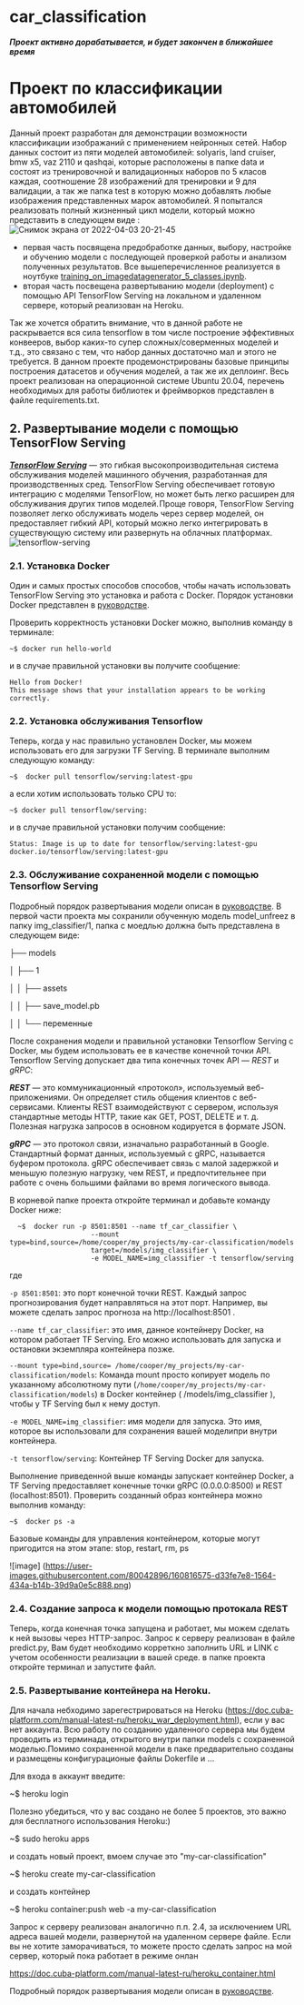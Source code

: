 # car_classification
***Проект активно дорабатывается, и будет закончен в ближайшее время***
# Проект по классификации автомобилей

Данный проект разработан для демонстрации возможности классификации изображаний с применением нейронных сетей. 
Набор данных состоит из  пяти  моделей автомобилей: solyaris, land cruiser, bmw x5, vaz 2110 и qashqai, которые расположены в папке data и состоят из тренировочной и валидационных наборов по 5 класов каждая, соотношение 28 изображений для тренировки и 9 для валидации, а так же папка test в которую можно добавлять любые изображения представленных марок автомобилей.
Я попытался реализовать полный жизненный цикл модели, который можно представить в следующем виде :
![Снимок экрана от 2022-04-03 20-21-45](https://user-images.githubusercontent.com/80042896/161440431-4c64d323-2567-4c00-9f32-fb68ecb31c75.png)

- первая часть посвящена предобработке данных, выбору, настройке и обучению модели с последующей проверкой работы и  анализом полученных результатов. Все вышеперечисленное реализуется в ноутбуке [training_on_imagedatagenerator_5_classes.ipynb](https://github.com/manzhura/car_classification/blob/main/training_on_imagedatagenerator_5_classes.ipynb).
- вторая часть посвещена развертыванию модели (deployment) с помощью API TensorFlow Serving на локальном и удаленном сервере, который реализован на Heroku.

Так же хочется обратить внимание, что в данной работе не раскрывается вся сила tensorflow в том числе построение эффективных конвееров, выбор каких-то супер сложных/соверменных  моделей и т.д., это связано с тем, что набор данных достаточно мал и этого не требуется. В данном проекте продемонстрированы базовые принципы построения датасетов и обучения моделей, а так же их деплоинг. Весь проект реализован на операционной системе Ubuntu 20.04, перечень необходимых для работы библиотек и фреймворков представлен в файле requirements.txt.

## 2. Развертывание модели с помощью TensorFlow Serving
[***TensorFlow Serving***](https://www.tensorflow.org/tfx/guide/serving) — это гибкая высокопроизводительная система обслуживания моделей машинного обучения, разработанная для производственных сред. TensorFlow Serving обеспечивает готовую интеграцию с моделями TensorFlow, но может быть легко расширен для обслуживания других типов моделей. Проще говоря, TensorFlow Serving позволяет легко обслуживать модель через сервер моделей, он предоставляет гибкий API, который можно легко интегрировать в существующую систему или развернуть на облачных платформах.
 ![tensorflow-serving](https://user-images.githubusercontent.com/80042896/161436971-a85dfe2e-5ce1-4c98-9d77-27973ca90fb8.png)

<!-- Развертывание модели мы будем осуществлять на Ubuntu 20.04 с помощью Docker, а после полученный контейнер интегируем на виртуальную машину Heroku -->

### 2.1. Установка Docker 

Один и самых простых способов способов, чтобы начать использовать TensorFlow Serving это установка и работа с Docker. 
Порядок установки Docker  представлен в [руководстве]( https://docs.docker.com/engine/install/ubuntu/).

Проверить корректность установки Docker можно, выполнив команду в терминале:

    ~$ docker run hello-world

и в случае правильной установки вы получите сообщение:

    Hello from Docker!
    This message shows that your installation appears to be working correctly.

### 2.2. Установка обслуживания Tensorflow

Теперь, когда у нас правильно установлен Docker, мы можем использовать его для загрузки TF Serving. 
В терминале выполним следующую команду:

    ~$  docker pull tensorflow/serving:latest-gpu
 
 а если хотим использовать только CPU то: 
 
    ~$ docker pull tensorflow/serving:
 
 и в случае правильной установки получим сообщение:

    Status: Image is up to date for tensorflow/serving:latest-gpu
    docker.io/tensorflow/serving:latest-gpu

### 2.3. Обслуживание сохраненной модели с помощью Tensorflow Serving
Подробный порядок развертывания модели описан в [руководстве](https://www.tensorflow.org/tfx/tutorials/serving/rest_simple).
В первой части проекта мы сохранили обученную модель model_unfreez в папку img_classifier/1, папка с моедлью должна быть представлена в следующем виде:

├── models

│ ├── 1 

│ │ ├── assets 

│ │ ├── save_model.pb 

│ │ └── переменные

После сохранения модели и правильной установки Tensorflow Serving с Docker, мы будем использовать ее в качестве конечной точки API.
Tensorflow Serving допускает два типа конечных точек API — *REST* и *gRPC*:

***REST*** — это коммуникационный «протокол», используемый веб-приложениями. Он определяет стиль общения клиентов с веб-сервисами. Клиенты REST взаимодействуют с сервером, используя стандартные методы HTTP, такие как GET, POST, DELETE и т. д. Полезная нагрузка запросов в основном кодируется в формате JSON.

***gRPC*** — это протокол связи, изначально разработанный в Google. Стандартный формат данных, используемый с gRPC, называется буфером протокола. 
gRPC обеспечивает связь с малой задержкой и меньшую полезную нагрузку, чем REST, и предпочтительнее при работе с очень большими файлами во время логического вывода. 

В корневой папке проекта откройте терминал и добавьте команду Docker ниже:

      ~$  docker run -p 8501:8501 --name tf_car_classifier \
                        --mount type=bind,source=/home/cooper/my_projects/my-car-classification/models
                        target=/models/img_classifier \
                        -e MODEL_NAME=img_classifier -t tensorflow/serving
                        
 где 
 
`-p 8501:8501`: это порт конечной точки REST. Каждый запрос прогнозирования будет направляться на этот порт. Например, вы можете сделать запрос прогноза на http://localhost:8501 .
 
`--name tf_car_classifier`: это имя, данное контейнеру Docker, на котором работает TF Serving. Его можно использовать для запуска и остановки экземпляра контейнера позже. 

`--mount type=bind,source= /home/cooper/my_projects/my-car-classification/models`: Команда mount просто копирует модель по указанному абсолютному пути (`/home/cooper/my_projects/my-car-classification/models`) в Docker контейнер ( /models/img_classifier ), чтобы у TF Serving был к нему доступ. 

`-e MODEL_NAME=img_classifier`: имя модели  для запуска. Это имя, которое вы использовали для сохранения вашей моделипри внутри контейнера.

`-t tensorflow/serving`: Контейнер TF Serving Docker для запуска.

Выполнение приведенной выше команды запускает контейнер Docker, а TF Serving предоставляет конечные точки gRPC (0.0.0.0:8500) и REST (localhost:8501).
Проверить созданный образ контейнера можно выполнив команду:
 
 `~$  docker ps -a`

Базовые команды для управления контейнером, которые могут пригодится на этом этапе: stop, restart, rm, ps

![image]
(https://user-images.githubusercontent.com/80042896/160816575-d33fe7e8-1564-434a-b14b-39d9a0e5c888.png)


### 2.4.  Создание запроса к модели  помощью протокала REST

Теперь, когда конечная точка запущена и работает, мы можем сделать к ней вызовы  через HTTP-запрос. Запрос к серверу реализован в файле predict.py, Вам будет необходимо корреткно заполнить URL и LINK с учетом особенности реализации в вашей среде.
в папке проекта откройте терминал и запустите файл.

### 2.5.  Развертывание контейнера на Heroku.

Для начала небходимо зарегестрироваться на Heroku (https://doc.cuba-platform.com/manual-latest-ru/heroku_war_deployment.html), если у вас нет аккаунта.
Всю работу по созданию удаленного сервера мы будем проводить из терминада, открытого внутри папки models с сохраненной моделью.Помимо сохраненной модели в паке предварительно созданы и размещены конфигурационые файлы Dokerfile и ...

Для входа в аккаунт введите:

  ~$  heroku login

Полезно убедиться, что у вас создано не более 5 проектов, это важно для бесплатного использования Heroku:)

 ~$  sudo heroku apps

и создать новый проект, вмоем случае это "my-car-classification"

~$  heroku create my-car-classification

 и создать контейнер
 
~$  heroku container:push web -a my-car-classification


Запрос к серверу реализован аналогично п.п. 2.4, за исключением URL адреса вашей модели, развернутой на удаленном сервере  файле.
Если вы не хотите заморачиваться, то можете просто сделать запрос на мой сервер, который пока работает в режиме онлан


https://doc.cuba-platform.com/manual-latest-ru/heroku_container.html


Подробный порядок развертывания модели описан в [руководстве](https://www.tensorflow.org/tfx/tutorials/serving/rest_simple).





